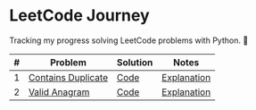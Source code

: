 # LeetCode Journey

Tracking my progress solving LeetCode problems with Python. 🚀

| # | Problem | Solution | Notes |
|---|----------|----------|-------|
| 1 | [Contains Duplicate](problems/contains-duplicate/statement.md) | [Code](problems/contains-duplicate/solution.py) | [Explanation](problems/contains-duplicate/solution.md) |
| 2 | [Valid Anagram](problems/valid-anagram/statement.md) | [Code](problems/contains-duplicate/solution.py) | [Explanation](problems/contains-duplicate/solution.md) |
